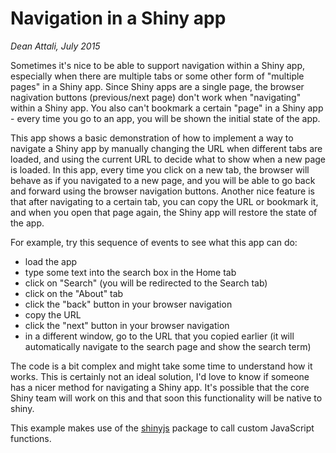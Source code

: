 # Navigation in a Shiny app

*Dean Attali, July 2015*

Sometimes it's nice to be able to support navigation within a Shiny app, especially when there are multiple tabs or some other form of "multiple pages" in a Shiny app. Since Shiny apps are a single page, the browser nagivation buttons (previous/next page) don't work when "navigating" within a Shiny app. You also can't bookmark a certain "page" in a Shiny app - every time you go to an app, you will be shown the initial state of the app.

This app shows a basic demonstration of how to implement a way to navigate a Shiny app by manually changing the URL when different tabs are loaded, and using the current URL to decide what to show when a new page is loaded.  In this app, every time you click on a new tab, the browser will behave as if you navigated to a new page, and you will be able to go back and forward using the browser navigation buttons.  Another nice feature is that after navigating to a certain tab, you can copy the URL or bookmark it, and when you open that page again, the Shiny app will restore the state of the app.

For example, try this sequence of events to see what this app can do:  
- load the app
- type some text into the search box in the Home tab
- click on "Search" (you will be redirected to the Search tab)
- click on the "About" tab
- click the "back" button in your browser navigation
- copy the URL
- click the "next" button in your browser navigation
- in a different window, go to the URL that you copied earlier (it will automatically navigate to the search page and show the search term)

The code is a bit complex and might take some time to understand how it works. This is certainly not an ideal solution, I'd love to know if someone has a nicer method for navigating a Shiny app. It's possible that the core Shiny team will work on this and that soon this functionality will be native to shiny.

This example makes use of the [shinyjs](https://github.com/daattali/shinyjs) package to call custom JavaScript functions.